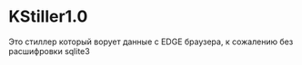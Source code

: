 # KStiller1.0
Это стиллер который ворует данные с EDGE браузера, к сожалению без расшифровки sqlite3
